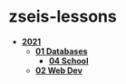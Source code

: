 # zseis-lessons

<!-- tree generated by markdown-notes-tree starts here -->

- [**2021**](2021)
    - [**01 Databases**](<2021/01 Databases>)
        - [**04 School**](<2021/01 Databases/04 School>)
    - [**02 Web Dev**](<2021/02 Web Dev>)

<!-- tree generated by markdown-notes-tree ends here -->
